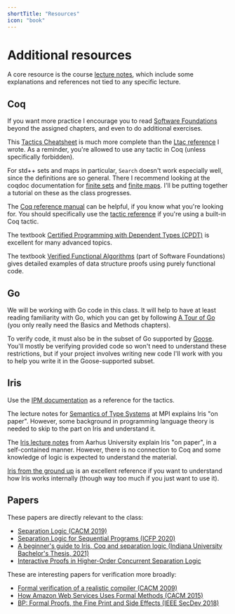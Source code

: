 ```yaml
---
shortTitle: "Resources"
icon: "book"
---
```


# Additional resources

A core resource is the course [lecture notes](./notes/), which include some explanations and references not tied to any specific lecture.

## Coq

If you want more practice I encourage you to read [Software Foundations](https://softwarefoundations.cis.upenn.edu/lf-current/toc.html) beyond the assigned chapters, and even to do additional exercises.

This [Tactics Cheatsheet](https://www.cs.cornell.edu/courses/cs3110/2018sp/a5/coq-tactics-cheatsheet.html) is much more complete than the [Ltac reference](./notes/ltac.md) I wrote. As a reminder, you're allowed to use any tactic in Coq (unless specifically forbidden).

For std++ sets and maps in particular, `Search` doesn't work especially well, since the definitions are so general. There I recommend looking at the coqdoc documentation for [finite sets](https://plv.mpi-sws.org/coqdoc/stdpp/stdpp.fin_sets.html) and [finite maps](https://plv.mpi-sws.org/coqdoc/stdpp/stdpp.fin_maps.html). I'll be putting together a tutorial on these as the class progresses.

The [Coq reference manual](https://coq.inria.fr/doc/master/refman/index.html) can be helpful, if you know what you're looking for. You should specifically use the [tactic reference](https://coq.inria.fr/doc/master/refman/coq-tacindex.html) if you're using a built-in Coq tactic.

The textbook [Certified Programming with Dependent Types (CPDT)](http://adam.chlipala.net/cpdt/cpdt.pdf) is excellent for many advanced topics.

The textbook [Verified Functional Algorithms](https://softwarefoundations.cis.upenn.edu/vfa-current/index.html) (part of Software Foundations) gives detailed examples of data structure proofs using purely functional code.

## Go

We will be working with Go code in this class. It will help to have at least reading familiarity with Go, which you can get by following [A Tour of Go](https://go.dev/tour/welcome/1) (you only really need the Basics and Methods chapters).

To verify code, it must also be in the subset of Go supported by [Goose](https://github.com/goose-lang/goose). You'll mostly be verifying provided code so won't need to understand these restrictions, but if your project involves writing new code I'll work with you to help you write it in the Goose-supported subset.

## Iris

Use the [IPM documentation](https://gitlab.mpi-sws.org/iris/iris/blob/master/docs/proof_mode.md) as a reference for the tactics.

The lecture notes for [Semantics of Type Systems](https://plv.mpi-sws.org/semantics-course/lecturenotes.pdf) at MPI explains Iris "on paper". However, some background in programming language theory is needed to skip to the part on Iris and understand it.

The [Iris lecture notes](https://iris-project.org/tutorial-material.html) from Aarhus University explain Iris "on paper", in a self-contained manner. However, there is no connection to Coq and some knowledge of logic is expected to understand the material.

[Iris from the ground up](https://people.mpi-sws.org/~dreyer/papers/iris-ground-up/paper.pdf) is an excellent reference if you want to understand how Iris works internally (though way too much if you just want to use it).

## Papers

These papers are directly relevant to the class:

- [Separation Logic (CACM 2019)](https://dl.acm.org/doi/pdf/10.1145/3211968)
- [Separation Logic for Sequential Programs (ICFP 2020)](https://www.chargueraud.org/research/2020/seq_seplogic/seq_seplogic.pdf)
- [A beginner's guide to Iris, Coq and separation logic (Indiana University Bachelor's Thesis, 2021)](https://arxiv.org/pdf/2105.12077)
- [Interactive Proofs in Higher-Order Concurrent Separation Logic](https://iris-project.org/pdfs/2017-popl-proofmode-final.pdf)

These are interesting papers for verification more broadly:

- [Formal verification of a realistic compiler (CACM 2009)](https://dl.acm.org/doi/pdf/10.1145/1538788.1538814)
- [How Amazon Web Services Uses Formal Methods (CACM 2015)](https://assets.amazon.science/67/f9/92733d574c11ba1a11bd08bfb8ae/how-amazon-web-services-uses-formal-methods.pdf)
- [BP: Formal Proofs, the Fine Print and Side Effects (IEEE SecDev 2018)](https://6826.csail.mit.edu/2020/papers/secdev2018.pdf)

